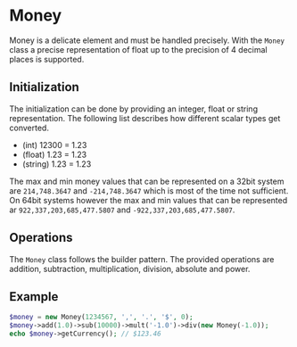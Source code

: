 # Money

Money is a delicate element and must be handled precisely. With the `Money` class a precise representation of float up to the precision of 4 decimal places is supported.

## Initialization

The initialization can be done by providing an integer, float or string representation. The following list describes how different scalar types get converted.

* (int) 12300   = 1.23
* (float) 1.23  = 1.23
* (string) 1.23 = 1.23

The max and min money values that can be represented on a 32bit system are `214,748.3647` and `-214,748.3647` which is most of the time not sufficient. On 64bit systems however the max and min values that can be represented ar `922,337,203,685,477.5807` and `-922,337,203,685,477.5807`.

## Operations

The `Money` class follows the builder pattern. The provided operations are addition, subtraction, multiplication, division, absolute and power.

## Example

```php
$money = new Money(1234567, ',', '.', '$', 0);
$money->add(1.0)->sub(10000)->mult('-1.0')->div(new Money(-1.0));
echo $money->getCurrency(); // $123.46
```
